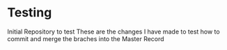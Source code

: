 # Testing
Initial Repository to test
These are the changes I have made to test how to commit and merge the braches into the Master Record
